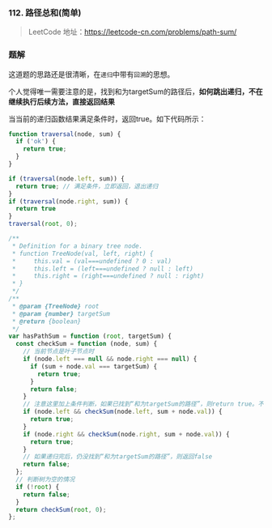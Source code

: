 ### 112. 路径总和(简单)

> LeetCode 地址：https://leetcode-cn.com/problems/path-sum/

### 题解

这道题的思路还是很清晰，在`递归`中带有`回溯`的思想。

个人觉得唯一需要注意的是，找到和为targetSum的路径后，**如何跳出递归，不在继续执行后续方法，直接返回结果**

当当前的递归函数结果满足条件时，返回true。如下代码所示：

```js
function traversal(node, sum) {
  if ('ok') {
    return true;
  }
}

if (traversal(node.left, sum)) {
  return true; // 满足条件，立即返回，退出递归
}
if (traversal(node.right, sum)) {
  return true
}
traversal(root, 0);
```

```js
/**
 * Definition for a binary tree node.
 * function TreeNode(val, left, right) {
 *     this.val = (val===undefined ? 0 : val)
 *     this.left = (left===undefined ? null : left)
 *     this.right = (right===undefined ? null : right)
 * }
 */
/**
 * @param {TreeNode} root
 * @param {number} targetSum
 * @return {boolean}
 */
var hasPathSum = function (root, targetSum) {
  const checkSum = function (node, sum) {
    // 当前节点是叶子节点时
    if (node.left === null && node.right === null) {
      if (sum + node.val === targetSum) {
        return true;
      }
      return false;
    }
    // 注意这里加上条件判断，如果已找到“和为targetSum的路径”，则return true。不在执行后面的递归
    if (node.left && checkSum(node.left, sum + node.val)) {
      return true;
    }
    if (node.right && checkSum(node.right, sum + node.val)) {
      return true;
    }
    // 如果递归完后，仍没找到“和为targetSum的路径”，则返回false
    return false;
  };
  // 判断树为空的情况
  if (!root) {
    return false;
  }
  return checkSum(root, 0);
};
```
